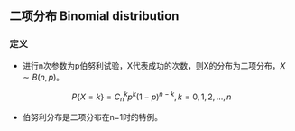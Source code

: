 ## 二项分布 Binomial distribution

### 定义

- 进行n次参数为p伯努利试验，X代表成功的次数，则X的分布为二项分布，$X\sim B(n,p)$。

$$
P\{X=k\}=C_{n}^{k} p^{k}(1-p)^{n-k}, k=0,1,2, \ldots, n
$$

- 伯努利分布是二项分布在n=1时的特例。






